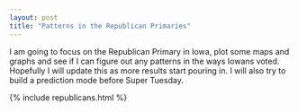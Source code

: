 ```yaml
---
layout: post
title: "Patterns in the Republican Primaries"
---
```


I am going to focus on the Republican Primary in Iowa, plot some maps and graphs and see if I can figure out any patterns in the ways Iowans voted. Hopefully I will update this as more results start pouring in. I will also try to build a prediction mode before Super Tuesday.


{% include republicans.html %}

